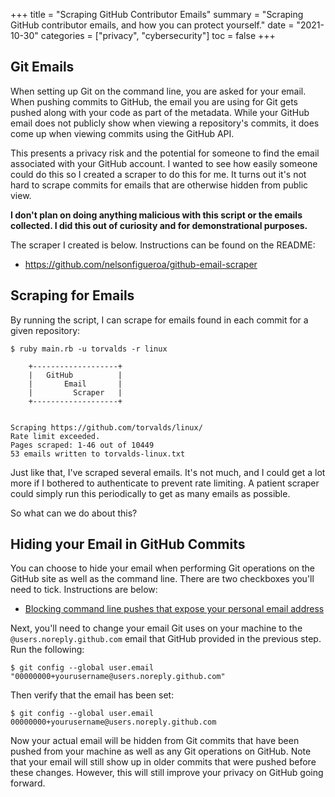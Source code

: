 +++
title = "Scraping GitHub Contributor Emails"
summary = "Scraping GitHub contributor emails, and how you can protect yourself."
date = "2021-10-30"
categories = ["privacy", "cybersecurity"]
toc = false
+++

## Git Emails

When setting up Git on the command line, you are asked for your email. 
When pushing commits to GitHub, the email you are using for Git gets pushed along with your code as part of the metadata. 
While your GitHub email does not publicly show when viewing a repository's commits, it does come up when viewing commits using the GitHub API. 

This presents a privacy risk and the potential for someone to find the email associated with your GitHub account. 
I wanted to see how easily someone could do this so I created a scraper to do this for me. It turns out it's not hard to scrape commits for emails that are otherwise hidden from public view.

**I don't plan on doing anything malicious with this script or the emails collected. I did this out of curiosity and for demonstrational purposes.**

The scraper I created is below. Instructions can be found on the README:

- https://github.com/nelsonfigueroa/github-email-scraper

## Scraping for Emails

By running the script, I can scrape for emails found in each commit for a given repository:

```
$ ruby main.rb -u torvalds -r linux

	+-------------------+
	|   GitHub          |
	|       Email       |
	|         Scraper   |
	+-------------------+


Scraping https://github.com/torvalds/linux/
Rate limit exceeded.
Pages scraped: 1-46 out of 10449
53 emails written to torvalds-linux.txt
```

Just like that, I've scraped several emails. It's not much, and I could get a lot more if I bothered to authenticate to prevent rate limiting. 
A patient scraper could simply run this periodically to get as many emails as possible.

So what can we do about this?

## Hiding your Email in GitHub Commits

You can choose to hide your email when performing Git operations on the GitHub site as well as the command line. There are two checkboxes you'll need to tick. Instructions are below:

- [Blocking command line pushes that expose your personal email address](https://docs.github.com/en/account-and-profile/setting-up-and-managing-your-github-user-account/managing-email-preferences/blocking-command-line-pushes-that-expose-your-personal-email-address)

Next, you'll need to change your email Git uses on your machine to the `@users.noreply.github.com` email that GitHub provided in the previous step. Run the following:

```
$ git config --global user.email "00000000+yourusername@users.noreply.github.com"
```

Then verify that the email has been set:

```
$ git config --global user.email
00000000+yourusername@users.noreply.github.com
```

Now your actual email will be hidden from Git commits that have been pushed from your machine as well as any Git operations on GitHub. Note that your email will still show up in older commits that were pushed before these changes. 
However, this will still improve your privacy on GitHub going forward.